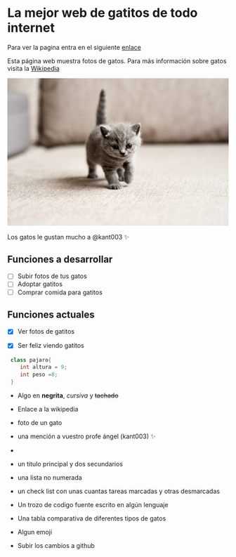 # **La mejor web de gatitos de todo internet**


Para ver la pagina entra en el siguiente [enlace](
https://gaalpos.github.io/webgatitos/)

Esta página web muestra fotos de gatos. Para más información sobre gatos visita la [Wikipedia](https://es.wikipedia.org/wiki/Felis_silvestris_catus)

![Foto de un gato](imgs/1.jpg)


Los gatos le gustan mucho a @kant003 :sparkles:


## Funciones a desarrollar
- [ ] Subir fotos de tus gatos  
- [ ] Adoptar gatitos
- [ ] Comprar comida para gatitos

## Funciones actuales
 - [X] Ver fotos de gatitos
 - [X] Ser feliz viendo gatitos


```java
 class pajaro{
    int altura = 9;
    int peso =8;
 }

```

- Algo en **negrita**, *cursiva* y ~~tachado~~
- Enlace a la wikipedia
- foto de un gato

- una mención a  vuestro profe ángel (kant003) :sparkles:
- 
- un titulo principal y dos secundarios
- una lista no numerada
- un check list con unas cuantas tareas marcadas y otras desmarcadas



- Un trozo de codigo fuente escrito en algún lenguaje
- Una tabla comparativa de diferentes tipos de gatos
- Algun emoji
- Subir los cambios a github